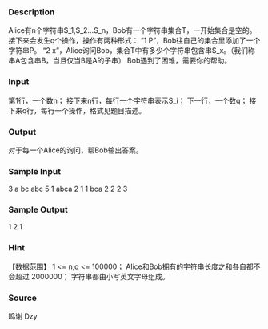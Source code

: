 
### Description
Alice有n个字符串S_1,S_2...S_n，Bob有一个字符串集合T，一开始集合是空的。
接下来会发生q个操作，操作有两种形式：
“1 P”，Bob往自己的集合里添加了一个字符串P。
“2 x”，Alice询问Bob，集合T中有多少个字符串包含串S_x。（我们称串A包含串B，当且仅当B是A的子串）
Bob遇到了困难，需要你的帮助。



### Input
第1行，一个数n；
接下来n行，每行一个字符串表示S_i；
下一行，一个数q；
接下来q行，每行一个操作，格式见题目描述。

### Output

对于每一个Alice的询问，帮Bob输出答案。


### Sample Input
3
a
bc
abc
5
1 abca
2 1
1 bca
2 2
2 3
### Sample Output
1
2
1
### Hint
【数据范围】
1 <= n,q <= 100000；
Alice和Bob拥有的字符串长度之和各自都不会超过 2000000；
字符串都由小写英文字母组成。

### Source
鸣谢 Dzy